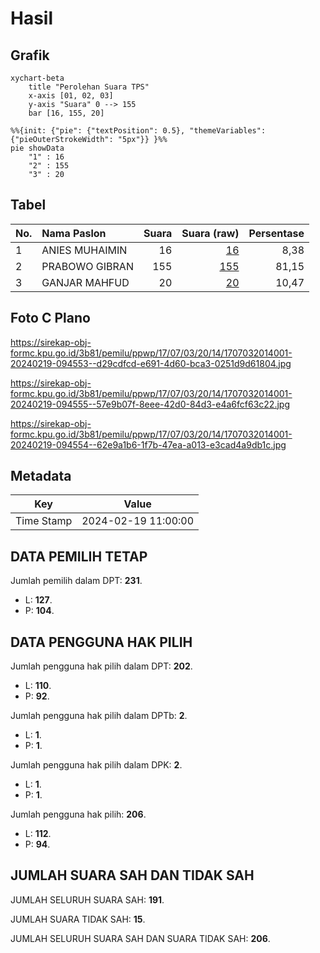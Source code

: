# Hasil

## Grafik

```mermaid
xychart-beta
    title "Perolehan Suara TPS"
    x-axis [01, 02, 03]
    y-axis "Suara" 0 --> 155
    bar [16, 155, 20]
```

```mermaid
%%{init: {"pie": {"textPosition": 0.5}, "themeVariables": {"pieOuterStrokeWidth": "5px"}} }%%
pie showData
    "1" : 16
    "2" : 155
    "3" : 20
```

## Tabel

| No. | Nama Paslon    | Suara | Suara (raw) | Persentase |
|:--- |:-------------- | -----:| -----------:| ----------:|
| 1   | ANIES MUHAIMIN | 16    | [16][p-1]   | 8,38       |
| 2   | PRABOWO GIBRAN | 155   | [155][p-2]  | 81,15      |
| 3   | GANJAR MAHFUD  | 20    | [20][p-3]   | 10,47      |


[p-1]: https://github.com/gigit-pemilu/pemilu-2024-17-bengkulu/blob/main/pilpres/hitung-suara/sub/17-bengkulu/sub/07-lebong/sub/03-lebong-tengah/sub/2014-semelako-iii/sub/001-tps/sub/paslon-1.txt
[p-2]: https://github.com/gigit-pemilu/pemilu-2024-17-bengkulu/blob/main/pilpres/hitung-suara/sub/17-bengkulu/sub/07-lebong/sub/03-lebong-tengah/sub/2014-semelako-iii/sub/001-tps/sub/paslon-2.txt
[p-3]: https://github.com/gigit-pemilu/pemilu-2024-17-bengkulu/blob/main/pilpres/hitung-suara/sub/17-bengkulu/sub/07-lebong/sub/03-lebong-tengah/sub/2014-semelako-iii/sub/001-tps/sub/paslon-3.txt

## Foto C Plano

https://sirekap-obj-formc.kpu.go.id/3b81/pemilu/ppwp/17/07/03/20/14/1707032014001-20240219-094553--d29cdfcd-e691-4d60-bca3-0251d9d61804.jpg

https://sirekap-obj-formc.kpu.go.id/3b81/pemilu/ppwp/17/07/03/20/14/1707032014001-20240219-094555--57e9b07f-8eee-42d0-84d3-e4a6fcf63c22.jpg

https://sirekap-obj-formc.kpu.go.id/3b81/pemilu/ppwp/17/07/03/20/14/1707032014001-20240219-094554--62e9a1b6-1f7b-47ea-a013-e3cad4a9db1c.jpg


## Metadata

| Key        | Value               |
| ---------- | ------------------- |
| Time Stamp | 2024-02-19 11:00:00 |


## DATA PEMILIH TETAP

Jumlah pemilih dalam DPT: **231**.
 * L: **127**.
 * P: **104**.

## DATA PENGGUNA HAK PILIH

Jumlah pengguna hak pilih dalam DPT: **202**.
 * L: **110**.
 * P: **92**.

Jumlah pengguna hak pilih dalam DPTb: **2**.
 * L: **1**.
 * P: **1**.

Jumlah pengguna hak pilih dalam DPK: **2**.
 * L: **1**.
 * P: **1**.

Jumlah pengguna hak pilih: **206**.
 * L: **112**.
 * P: **94**.

## JUMLAH SUARA SAH DAN TIDAK SAH

JUMLAH SELURUH SUARA SAH: **191**.

JUMLAH SUARA TIDAK SAH: **15**.

JUMLAH SELURUH SUARA SAH DAN SUARA TIDAK SAH: **206**.



